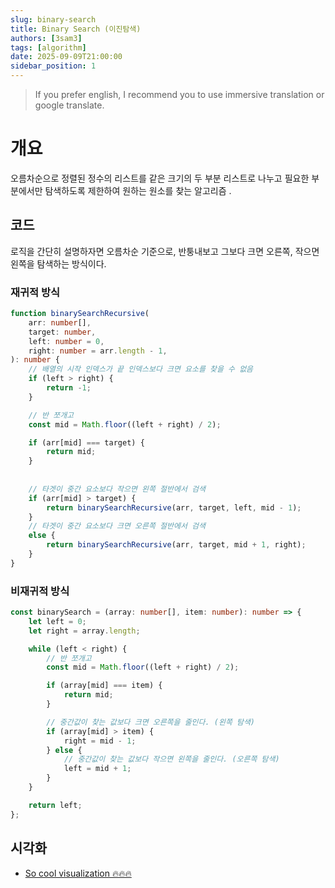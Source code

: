 ```yaml
---
slug: binary-search
title: Binary Search (이진탐색)
authors: [3sam3]
tags: [algorithm]
date: 2025-09-09T21:00:00
sidebar_position: 1
---
```


> If you prefer english, I recommend you to use immersive translation or google translate.

# 개요
오름차순으로 정렬된 정수의 리스트를 같은 크기의 두 부분 리스트로 나누고 필요한 부분에서만 탐색하도록 제한하여 원하는 원소를 찾는 알고리즘 .


## 코드
로직을 간단히 설명하자면 오름차순 기준으로, 반퉁내보고 그보다 크면 오른쪽, 작으면 왼쪽을 탐색하는 방식이다.

### 재귀적 방식
```ts showLineNumbers
function binarySearchRecursive(
    arr: number[],
    target: number,
    left: number = 0,
    right: number = arr.length - 1,
): number {
    // 배열의 시작 인덱스가 끝 인덱스보다 크면 요소를 찾을 수 없음
    if (left > right) {
        return -1;
    }

    // 반 쪼개고
    const mid = Math.floor((left + right) / 2);

    if (arr[mid] === target) {
        return mid;
    }
    
    
    // 타겟이 중간 요소보다 작으면 왼쪽 절반에서 검색
    if (arr[mid] > target) {
        return binarySearchRecursive(arr, target, left, mid - 1);
    }
    // 타겟이 중간 요소보다 크면 오른쪽 절반에서 검색
    else {
        return binarySearchRecursive(arr, target, mid + 1, right);
    }
}

```

### 비재귀적 방식

```ts showLineNumbers
const binarySearch = (array: number[], item: number): number => {
    let left = 0;
    let right = array.length;

    while (left < right) {
        // 반 쪼개고 
        const mid = Math.floor((left + right) / 2);  

        if (array[mid] === item) {
            return mid;
        }

        // 중간값이 찾는 값보다 크면 오른쪽을 줄인다. (왼쪽 탐색)
        if (array[mid] > item) {
            right = mid - 1;
        } else {
            // 중간값이 찾는 값보다 작으면 왼쪽을 줄인다. (오른쪽 탐색)
            left = mid + 1;
        }
    }

    return left;
};
```



## 시각화
- [So cool visualization 🔥🔥🔥](https://observablehq.com/@benjaminadk/simple-binary-search-tree)
